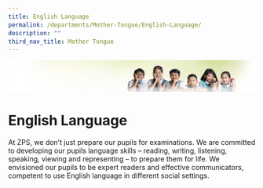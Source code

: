 ```yaml
---
title: English Language
permalink: /departments/Mother-Tongue/English-Language/
description: ""
third_nav_title: Mother Tongue
---
```

![](/images/Banner.jpg)

English Language
================

At ZPS, we don’t just prepare our pupils for examinations. We are committed to developing our pupils language skills – reading, writing, listening, speaking, viewing and representing – to prepare them for life. We envisioned our pupils to be expert readers and effective communicators, competent to use English language in different social settings.